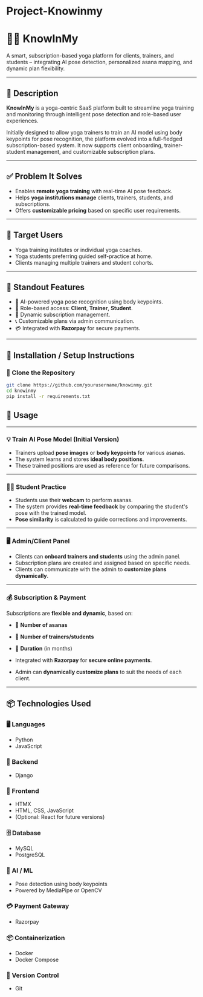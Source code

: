 # Project-Knowinmy
# 🧘‍♀️ KnowInMy

A smart, subscription-based yoga platform for clients, trainers, and students – integrating AI pose detection, personalized asana mapping, and dynamic plan flexibility.

---

## 📄 Description

**KnowInMy** is a yoga-centric SaaS platform built to streamline yoga training and monitoring through intelligent pose detection and role-based user experiences.

Initially designed to allow yoga trainers to train an AI model using body keypoints for pose recognition, the platform evolved into a full-fledged subscription-based system. It now supports client onboarding, trainer-student management, and customizable subscription plans.

---

## ✅ Problem It Solves

- Enables **remote yoga training** with real-time AI pose feedback.
- Helps **yoga institutions manage** clients, trainers, students, and subscriptions.
- Offers **customizable pricing** based on specific user requirements.

---

## 👤 Target Users

- Yoga training institutes or individual yoga coaches.
- Yoga students preferring guided self-practice at home.
- Clients managing multiple trainers and student cohorts.

---

## 🌟 Standout Features

- 🤖 AI-powered yoga pose recognition using body keypoints.
- 👥 Role-based access: **Client**, **Trainer**, **Student**.
- 🔁 Dynamic subscription management.
- 📞 Customizable plans via admin communication.
- 💳 Integrated with **Razorpay** for secure payments.

---

## 🚀 Installation / Setup Instructions

### 🔧 Clone the Repository

```bash
git clone https://github.com/yourusername/knowinmy.git
cd knowinmy
pip install -r requirements.txt
```

## 🧪 Usage

---

### 💡 Train AI Pose Model (Initial Version)

- Trainers upload **pose images** or **body keypoints** for various asanas.
- The system learns and stores **ideal body positions**.
- These trained positions are used as reference for future comparisons.

---

### 🧘‍♂️ Student Practice

- Students use their **webcam** to perform asanas.
- The system provides **real-time feedback** by comparing the student's pose with the trained model.
- **Pose similarity** is calculated to guide corrections and improvements.

---

### 🖥️ Admin/Client Panel

- Clients can **onboard trainers and students** using the admin panel.
- Subscription plans are created and assigned based on specific needs.
- Clients can communicate with the admin to **customize plans dynamically**.

---

### 💰 Subscription & Payment

Subscriptions are **flexible and dynamic**, based on:

- 📌 **Number of asanas**
- 📌 **Number of trainers/students**
- 📌 **Duration** (in months)

- Integrated with **Razorpay** for **secure online payments**.
- Admin can **dynamically customize plans** to suit the needs of each client.

---
## 📦 Technologies Used

### 🖥️ Languages
- Python
- JavaScript

### 🧰 Backend
- Django

### 🎨 Frontend
- HTMX
- HTML, CSS, JavaScript
- (Optional: React for future versions)

### 🗄️ Database
- MySQL
- PostgreSQL

### 🤖 AI / ML
- Pose detection using body keypoints
- Powered by MediaPipe or OpenCV

### 💳 Payment Gateway
- Razorpay

### 📦 Containerization
- Docker
- Docker Compose

### 🔄 Version Control
- Git
